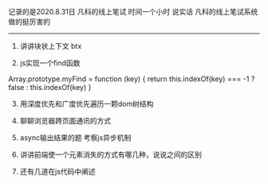 记录的是2020.8.31日 凡科的线上笔试  时间一个小时  说实话 凡科的线上笔试系统做的挺厉害的  
****  
1. 讲讲块状上下文  btx

2. js实现一个find函数  

  Array.prototype.myFind = function (key) {
    return this.indexOf(key) === -1 ? false : this.indexOf(key)
  }

3. 用深度优先和广度优先遍历一颗dom树结构  

4. 聊聊浏览器跨页面通讯的方式  

5. async输出结果的题 考察js异步机制  

7.  讲讲前端使一个元素消失的方式有哪几种，说说之间的区别  

6. 还有几道在js代码中阐述  
  